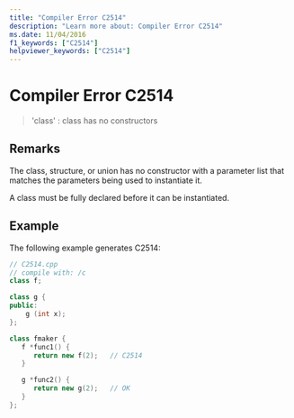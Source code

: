 ```yaml
---
title: "Compiler Error C2514"
description: "Learn more about: Compiler Error C2514"
ms.date: 11/04/2016
f1_keywords: ["C2514"]
helpviewer_keywords: ["C2514"]
---
```

# Compiler Error C2514

> 'class' : class has no constructors

## Remarks

The class, structure, or union has no constructor with a parameter list that matches the parameters being used to instantiate it.

A class must be fully declared before it can be instantiated.

## Example

The following example generates C2514:

```cpp
// C2514.cpp
// compile with: /c
class f;

class g {
public:
    g (int x);
};

class fmaker {
   f *func1() {
      return new f(2);   // C2514
   }

   g *func2() {
      return new g(2);   // OK
   }
};
```
